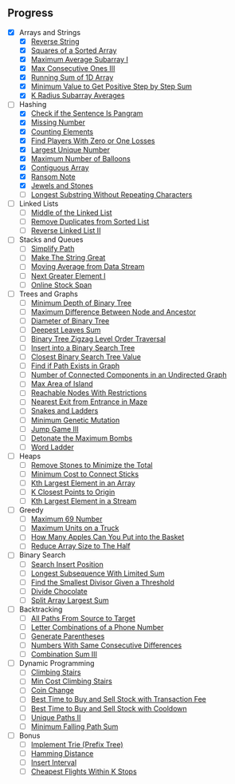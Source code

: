 ## Progress

- [x] Arrays and Strings
  - [x] [Reverse String](./src/arrays-and-strings/reverse-string.ts)
  - [x] [Squares of a Sorted Array](./src/arrays-and-strings/squares-of-a-sorted-array.ts)
  - [x] [Maximum Average Subarray I](./src/arrays-and-strings/maximum-average-subarray-i.ts)
  - [x] [Max Consecutive Ones III](./src/arrays-and-strings/max-consecutive-ones-iii.ts)
  - [x] [Running Sum of 1D Array](./src/arrays-and-strings/running-sum-of-1-d-array.ts)
  - [x] [Minimum Value to Get Positive Step by Step Sum](./src/arrays-and-strings/minimum-value-to-get-positive-step-by-step-sum.ts)
  - [x] [K Radius Subarray Averages](./src/arrays-and-strings/k-radius-subarray-averages.ts)
- [ ] Hashing
  - [x] [Check if the Sentence Is Pangram](./src/hashing/check-if-the-sentence-is-pangram.ts)
  - [x] [Missing Number](./src/hashing/missing-number.ts)
  - [x] [Counting Elements](./src/hashing/counting-elements.ts)
  - [x] [Find Players With Zero or One Losses](./src/hashing/find-players-with-zero-or-one-losses.ts)
  - [x] [Largest Unique Number](./src/hashing/largest-unique-number.ts)
  - [x] [Maximum Number of Balloons](./src/hashing/maximum-number-of-balloons.ts)
  - [x] [Contiguous Array](./src/hashing/contiguous-array.ts)
  - [x] [Ransom Note](./src/hashing/ransom-note.ts)
  - [x] [Jewels and Stones](./src/hashing/jewels-and-stones.ts)
  - [ ] [Longest Substring Without Repeating Characters](./src/hashing/longest-substring-without-repeating-characters.ts)
- [ ] Linked Lists
  - [ ] [Middle of the Linked List](./src/linked-lists/middle-of-the-linked-list.ts)
  - [ ] [Remove Duplicates from Sorted List](./src/linked-lists/remove-duplicates-from-sorted-list.ts)
  - [ ] [Reverse Linked List II](./src/linked-lists/reverse-linked-list-ii.ts)
- [ ] Stacks and Queues
  - [ ] [Simplify Path](./src/stacks-and-queues/simplify-path.ts)
  - [ ] [Make The String Great](./src/stacks-and-queues/make-the-string-great.ts)
  - [ ] [Moving Average from Data Stream](./src/stacks-and-queues/moving-average-from-data-stream.ts)
  - [ ] [Next Greater Element I](./src/stacks-and-queues/next-greater-element-i.ts)
  - [ ] [Online Stock Span](./src/stacks-and-queues/online-stock-span.ts)
- [ ] Trees and Graphs
  - [ ] [Minimum Depth of Binary Tree](./src/trees-and-graphs/minimum-depth-of-binary-tree.ts)
  - [ ] [Maximum Difference Between Node and Ancestor](./src/trees-and-graphs/maximum-difference-between-node-and-ancestor.ts)
  - [ ] [Diameter of Binary Tree](./src/trees-and-graphs/diameter-of-binary-tree.ts)
  - [ ] [Deepest Leaves Sum](./src/trees-and-graphs/deepest-leaves-sum.ts)
  - [ ] [Binary Tree Zigzag Level Order Traversal](./src/trees-and-graphs/binary-tree-zigzag-level-order-traversal.ts)
  - [ ] [Insert into a Binary Search Tree](./src/trees-and-graphs/insert-into-a-binary-search-tree.ts)
  - [ ] [Closest Binary Search Tree Value](./src/trees-and-graphs/closest-binary-search-tree-value.ts)
  - [ ] [Find if Path Exists in Graph](./src/trees-and-graphs/find-if-path-exists-in-graph.ts)
  - [ ] [Number of Connected Components in an Undirected Graph](./src/trees-and-graphs/number-of-connected-components-in-an-undirected-graph.ts)
  - [ ] [Max Area of Island](./src/trees-and-graphs/max-area-of-island.ts)
  - [ ] [Reachable Nodes With Restrictions](./src/trees-and-graphs/reachable-nodes-with-restrictions.ts)
  - [ ] [Nearest Exit from Entrance in Maze](./src/trees-and-graphs/nearest-exit-from-entrance-in-maze.ts)
  - [ ] [Snakes and Ladders](./src/trees-and-graphs/snakes-and-ladders.ts)
  - [ ] [Minimum Genetic Mutation](./src/trees-and-graphs/minimum-genetic-mutation.ts)
  - [ ] [Jump Game III](./src/trees-and-graphs/jump-game-iii.ts)
  - [ ] [Detonate the Maximum Bombs](./src/trees-and-graphs/detonate-the-maximum-bombs.ts)
  - [ ] [Word Ladder](./src/trees-and-graphs/word-ladder.ts)
- [ ] Heaps
  - [ ] [Remove Stones to Minimize the Total](./src/heaps/remove-stones-to-minimize-the-total.ts)
  - [ ] [Minimum Cost to Connect Sticks](./src/heaps/minimum-cost-to-connect-sticks.ts)
  - [ ] [Kth Largest Element in an Array](./src/heaps/kth-largest-element-in-an-array.ts)
  - [ ] [K Closest Points to Origin](./src/heaps/k-closest-points-to-origin.ts)
  - [ ] [Kth Largest Element in a Stream](./src/heaps/kth-largest-element-in-a-stream.ts)
- [ ] Greedy
  - [ ] [Maximum 69 Number](./src/greedy/maximum-69-number.ts)
  - [ ] [Maximum Units on a Truck](./src/greedy/maximum-units-on-a-truck.ts)
  - [ ] [How Many Apples Can You Put into the Basket](./src/greedy/how-many-apples-can-you-put-into-the-basket.ts)
  - [ ] [Reduce Array Size to The Half](./src/greedy/reduce-array-size-to-the-half.ts)
- [ ] Binary Search
  - [ ] [Search Insert Position](./src/binary-search/search-insert-position.ts)
  - [ ] [Longest Subsequence With Limited Sum](./src/binary-search/longest-subsequence-with-limited-sum.ts)
  - [ ] [Find the Smallest Divisor Given a Threshold](./src/binary-search/find-the-smallest-divisor-given-a-threshold.ts)
  - [ ] [Divide Chocolate](./src/binary-search/divide-chocolate.ts)
  - [ ] [Split Array Largest Sum](./src/binary-search/split-array-largest-sum.ts)
- [ ] Backtracking
  - [ ] [All Paths From Source to Target](./src/backtracking/all-paths-from-source-to-target.ts)
  - [ ] [Letter Combinations of a Phone Number](./src/backtracking/letter-combinations-of-a-phone-number.ts)
  - [ ] [Generate Parentheses](./src/backtracking/generate-parentheses.ts)
  - [ ] [Numbers With Same Consecutive Differences](./src/backtracking/numbers-with-same-consecutive-differences.ts)
  - [ ] [Combination Sum III](./src/backtracking/combination-sum-iii.ts)
- [ ] Dynamic Programming
  - [ ] [Climbing Stairs](./src/dynamic-programming/climbing-stairs.ts)
  - [ ] [Min Cost Climbing Stairs](./src/dynamic-programming/min-cost-climbing-stairs.ts)
  - [ ] [Coin Change](./src/dynamic-programming/coin-change.ts)
  - [ ] [Best Time to Buy and Sell Stock with Transaction Fee](./src/dynamic-programming/best-time-to-buy-and-sell-stock-with-transaction-fee.ts)
  - [ ] [Best Time to Buy and Sell Stock with Cooldown](./src/dynamic-programming/best-time-to-buy-and-sell-stock-with-cooldown.ts)
  - [ ] [Unique Paths II](./src/dynamic-programming/unique-paths-ii.ts)
  - [ ] [Minimum Falling Path Sum](./src/dynamic-programming/minimum-falling-path-sum.ts)
- [ ] Bonus
  - [ ] [Implement Trie (Prefix Tree)](./src/bonus/implement-trie-prefix-tree.ts)
  - [ ] [Hamming Distance](./src/bonus/hamming-distance.ts)
  - [ ] [Insert Interval](./src/bonus/insert-interval.ts)
  - [ ] [Cheapest Flights Within K Stops](./src/bonus/cheapest-flights-within-k-stops.ts)
